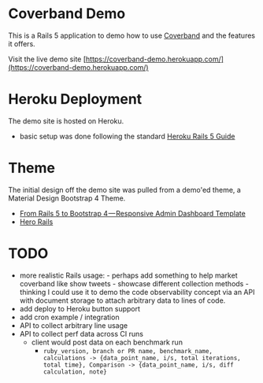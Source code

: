 # Coverband Demo

This is a Rails 5 application to demo how to use [Coverband](https://github.com/danmayer/coverband) and the features it offers.

Visit the live demo site [https://coverband-demo.herokuapp.com/](https://coverband-demo.herokuapp.com/)

# Heroku Deployment

The demo site is hosted on Heroku.

- basic setup was done following the standard [Heroku Rails 5 Guide](https://devcenter.heroku.com/articles/getting-started-with-rails5)

# Theme

The initial design off the demo site was pulled from a demo'ed theme, a Material Design Bootstrap 4 Theme.

- [From Rails 5 to Bootstrap 4 — Responsive Admin Dashboard Template](https://medium.com/@frontted/from-rails-5-to-bootstrap-4-responsive-admin-dashboard-template-1de103c6216c)
- [Hero Rails](https://github.com/frontted/hero-rails)

# TODO

- more realistic Rails usage: - perhaps add something to help market coverband like show tweets - showcase different collection methods - thinking I could use it to demo the code observability concept via an API with document storage to attach arbitrary data to lines of code.
- add deploy to Heroku button support
- add cron example / integration
- API to collect arbitrary line usage
- API to collect perf data across CI runs
  - client would post data on each benchmark run
    - `ruby_version, branch or PR name, benchmark_name, calculations -> {data_point_name, i/s, total iterations, total time}, Comparison -> {data_point_name, i/s, diff calculation, note}`
